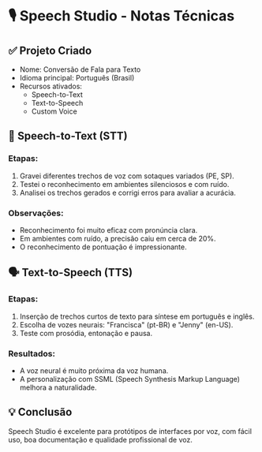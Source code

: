 # 🎙️ Speech Studio - Notas Técnicas

## ✅ Projeto Criado

- Nome: Conversão de Fala para Texto
- Idioma principal: Português (Brasil)
- Recursos ativados:
  - Speech-to-Text
  - Text-to-Speech
  - Custom Voice

## 🎤 Speech-to-Text (STT)

### Etapas:

1. Gravei diferentes trechos de voz com sotaques variados (PE, SP).
2. Testei o reconhecimento em ambientes silenciosos e com ruído.
3. Analisei os trechos gerados e corrigi erros para avaliar a acurácia.

### Observações:

- Reconhecimento foi muito eficaz com pronúncia clara.
- Em ambientes com ruído, a precisão caiu em cerca de 20%.
- O reconhecimento de pontuação é impressionante.

## 🗣️ Text-to-Speech (TTS)

### Etapas:

1. Inserção de trechos curtos de texto para síntese em português e inglês.
2. Escolha de vozes neurais: "Francisca" (pt-BR) e "Jenny" (en-US).
3. Teste com prosódia, entonação e pausa.

### Resultados:

- A voz neural é muito próxima da voz humana.
- A personalização com SSML (Speech Synthesis Markup Language) melhora a naturalidade.

## 💡 Conclusão

Speech Studio é excelente para protótipos de interfaces por voz, com fácil uso, boa documentação e qualidade profissional de voz.
